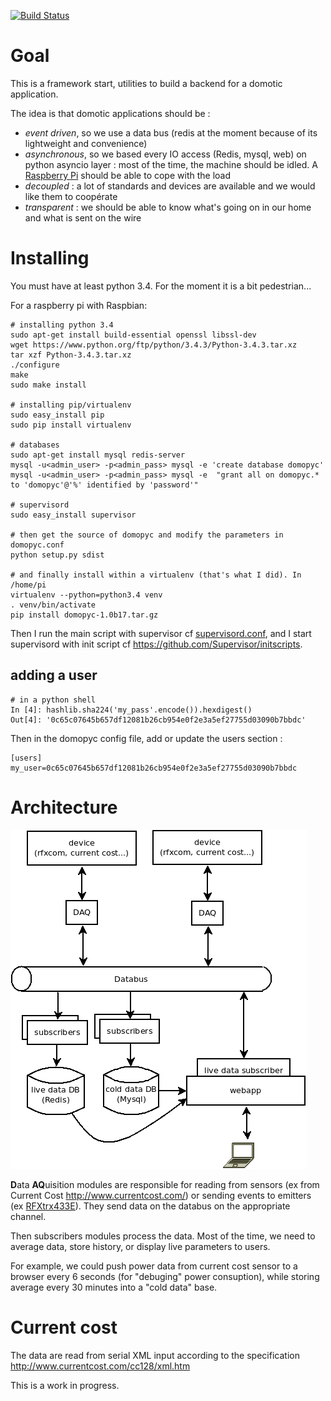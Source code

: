 [![Build Status](https://travis-ci.org/bamthomas/domopyc.png)](https://travis-ci.org/bamthomas/domopyc)
# Goal

This is a framework start, utilities to build a backend for a domotic application.

The idea is that domotic applications should be :
* *event driven*, so we use a data bus (redis at the moment because of its lightweight and convenience)
* *asynchronous*, so we based every IO access (Redis, mysql, web) on python asyncio layer : most of the time, the machine should be idled. A [Raspberry Pi](http://www.raspberrypi.org/) should be able to cope with the load
* *decoupled* : a lot of standards and devices are available and we would like them to coopérate
* *transparent* : we should be able to know what's going on in our home and what is sent on the wire

# Installing 
You must have at least python 3.4. 
For the moment it is a bit pedestrian...

For a raspberry pi with Raspbian:
```
# installing python 3.4
sudo apt-get install build-essential openssl libssl-dev
wget https://www.python.org/ftp/python/3.4.3/Python-3.4.3.tar.xz
tar xzf Python-3.4.3.tar.xz
./configure
make
sudo make install

# installing pip/virtualenv
sudo easy_install pip
sudo pip install virtualenv

# databases
sudo apt-get install mysql redis-server
mysql -u<admin_user> -p<admin_pass> mysql -e 'create database domopyc'
mysql -u<admin_user> -p<admin_pass> mysql -e  "grant all on domopyc.* to 'domopyc'@'%' identified by 'password'"

# supervisord
sudo easy_install supervisor

# then get the source of domopyc and modify the parameters in domopyc.conf
python setup.py sdist

# and finally install within a virtualenv (that's what I did). In /home/pi
virtualenv --python=python3.4 venv
. venv/bin/activate
pip install domopyc-1.0b17.tar.gz
```

Then I run the main script with supervisor cf [supervisord.conf](install/supervisord.conf), and I start supervisord with init script cf https://github.com/Supervisor/initscripts.

## adding a user

```
# in a python shell
In [4]: hashlib.sha224('my_pass'.encode()).hexdigest()
Out[4]: '0c65c07645b657df12081b26cb954e0f2e3a5ef27755d03090b7bbdc'
```
Then in the domopyc config file, add or update the users section :
```
[users]
my_user=0c65c07645b657df12081b26cb954e0f2e3a5ef27755d03090b7bbdc
```

# Architecture

![Architecture](doc/domopyc.png)

**D**ata **AQ**uisition modules are responsible for reading from sensors (ex from Current Cost http://www.currentcost.com/) or sending events to emitters (ex [RFXtrx433E](http://www.rfxcom.com/epages/78165469.sf/en_GB/?ViewObjectPath=%2FShops%2F78165469)). They send data on the databus on the appropriate channel.

Then subscribers modules process the data. Most of the time, we need to average data, store history, or display live parameters to users.

For example, we could push power data from current cost sensor to a browser every 6 seconds (for "debuging" power consuption), while storing average every 30 minutes into a "cold data" base.

# Current cost

The data are read from serial XML input according to the specification http://www.currentcost.com/cc128/xml.htm


This is a work in progress.
